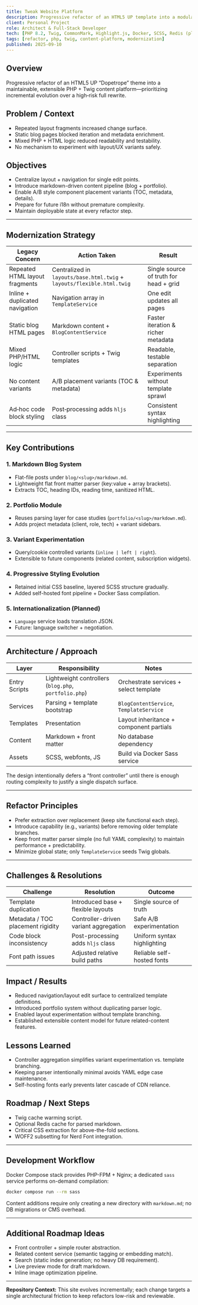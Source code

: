 ```yaml
---
title: Tweak Website Platform
description: Progressive refactor of an HTML5 UP template into a modular PHP + Twig content platform.
client: Personal Project
role: Architect & Full‑Stack Developer
tech: [PHP 8.2, Twig, CommonMark, Highlight.js, Docker, SCSS, Redis (planned)]
tags: [refactor, php, twig, content-platform, modernization]
published: 2025-09-10
---
```


## Overview

Progressive refactor of an HTML5 UP “Dopetrope” theme into a maintainable, extensible PHP + Twig content platform—prioritizing incremental evolution over a high‑risk full rewrite.

## Problem / Context

- Repeated layout fragments increased change surface.
- Static blog pages blocked iteration and metadata enrichment.
- Mixed PHP + HTML logic reduced readability and testability.
- No mechanism to experiment with layout/UX variants safely.

## Objectives

- Centralize layout + navigation for single edit points.
- Introduce markdown-driven content pipeline (blog + portfolio).
- Enable A/B style component placement variants (TOC, metadata, details).
- Prepare for future i18n without premature complexity.
- Maintain deployable state at every refactor step.

---

## Modernization Strategy

| Legacy Concern | Action Taken | Result |
|----------------|-------------|--------|
| Repeated HTML layout fragments | Centralized in `layouts/base.html.twig` + `layouts/flexible.html.twig` | Single source of truth for head + grid |
| Inline + duplicated navigation | Navigation array in `TemplateService` | One edit updates all pages |
| Static blog HTML pages | Markdown content + `BlogContentService` | Faster iteration & richer metadata |
| Mixed PHP/HTML logic | Controller scripts + Twig templates | Readable, testable separation |
| No content variants | A/B placement variants (TOC & metadata) | Experiments without template sprawl |
| Ad‑hoc code block styling | Post‑processing adds `hljs` class | Consistent syntax highlighting |

---

## Key Contributions

### 1. Markdown Blog System

- Flat-file posts under `blog/<slug>/markdown.md`.
- Lightweight flat front matter parser (key:value + array brackets).
- Extracts TOC, heading IDs, reading time, sanitized HTML.

### 2. Portfolio Module

- Reuses parsing layer for case studies (`portfolio/<slug>/markdown.md`).
- Adds project metadata (client, role, tech) + variant sidebars.

### 3. Variant Experimentation

- Query/cookie controlled variants (`inline | left | right`).
- Extensible to future components (related content, subscription widgets).

### 4. Progressive Styling Evolution

- Retained initial CSS baseline, layered SCSS structure gradually.
- Added self-hosted font pipeline + Docker Sass compilation.

### 5. Internationalization (Planned)

- `Language` service loads translation JSON.
- Future: language switcher + negotiation.

---

## Architecture / Approach

| Layer | Responsibility | Notes |
|-------|---------------|-------|
| Entry Scripts | Lightweight controllers (`blog.php`, `portfolio.php`) | Orchestrate services + select template |
| Services | Parsing + template bootstrap | `BlogContentService`, `TemplateService` |
| Templates | Presentation | Layout inheritance + component partials |
| Content | Markdown + front matter | No database dependency |
| Assets | SCSS, webfonts, JS | Build via Docker Sass service |

The design intentionally defers a “front controller” until there is enough routing complexity to justify a single dispatch surface.

---

## Refactor Principles

- Prefer extraction over replacement (keep site functional each step).
- Introduce capability (e.g., variants) before removing older template branches.
- Keep front matter parser simple (no full YAML complexity) to maintain performance + predictability.
- Minimize global state; only `TemplateService` seeds Twig globals.

---

## Challenges & Resolutions

| Challenge | Resolution | Outcome |
|-----------|------------|---------|
| Template duplication | Introduced base + flexible layouts | Single source of truth |
| Metadata / TOC placement rigidity | Controller-driven variant aggregation | Safe A/B experimentation |
| Code block inconsistency | Post-processing adds `hljs` class | Uniform syntax highlighting |
| Font path issues | Adjusted relative build paths | Reliable self-hosted fonts |

## Impact / Results

- Reduced navigation/layout edit surface to centralized template definitions.
- Introduced portfolio system without duplicating parser logic.
- Enabled layout experimentation without template branching.
- Established extensible content model for future related-content features.

## Lessons Learned

- Controller aggregation simplifies variant experimentation vs. template branching.
- Keeping parser intentionally minimal avoids YAML edge case maintenance.
- Self-hosting fonts early prevents later cascade of CDN reliance.

## Roadmap / Next Steps

- Twig cache warming script.
- Optional Redis cache for parsed markdown.
- Critical CSS extraction for above-the-fold sections.
- WOFF2 subsetting for Nerd Font integration.

---

## Development Workflow

Docker Compose stack provides PHP-FPM + Nginx; a dedicated `sass` service performs on-demand compilation:

```bash
docker compose run --rm sass
```

Content additions require only creating a new directory with `markdown.md`; no DB migrations or CMS overhead.

---

## Additional Roadmap Ideas

- Front controller + simple router abstraction.
- Related content service (semantic tagging or embedding match).
- Search (static index generation; no heavy DB requirement).
- Live preview mode for draft markdown.
- Inline image optimization pipeline.

---

**Repository Context:** This site evolves incrementally; each change targets a single architectural friction to keep refactors low-risk and reviewable.

